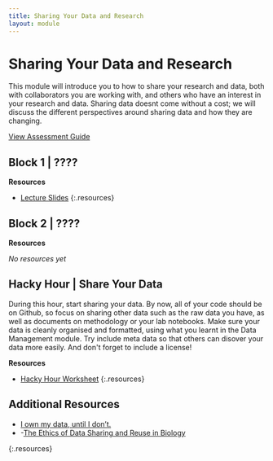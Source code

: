 ```yaml
---
title: Sharing Your Data and Research
layout: module
---
```



# Sharing Your Data and Research

This module will introduce you to how to share your research and data, both with collaborators you are working with, and others who have an interest in your research and data. Sharing data doesnt come without a cost; we will discuss the different perspectives around sharing data and how they are changing.  

[View Assessment Guide](assessment.html)




## Block 1 | ????




**Resources**

- [Lecture Slides](http://linkhere.com)
{:.resources}



## Block 2 | ????


**Resources**

_No resources yet_




## Hacky Hour | Share Your Data

During this hour, start sharing your data. By now, all of your code should be on Github, so focus on sharing other data such as the raw data you have, as well as documents on methodology or your lab notebooks. Make sure your data is cleanly organised and formatted, using what you learnt in the Data Management module. Try include meta data so that others can disover your data more easily. And don't forget to include a license!
 


**Resources**

- [Hacky Hour Worksheet](hacky-hour-worksheet.html)
{:.resources}









## Additional Resources

- [I own my data, until I don’t.](https://smallpondscience.com/2014/03/03/i-own-my-data-until-i-dont/) 
- -[The Ethics of Data Sharing and Reuse in Biology](https://www.dataone.org/sites/all/documents/DukePorter2013.pdf)

{:.resources}
